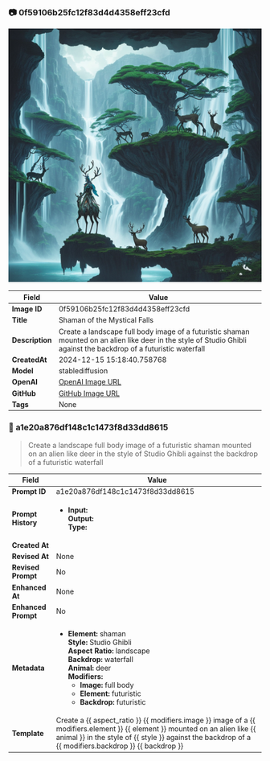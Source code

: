 

### 📷 0f59106b25fc12f83d4d4358eff23cfd 


![data.id](./0f59106b25fc12f83d4d4358eff23cfd.jpg)


| Field          | Value                                                                                                                     |
|----------------|---------------------------------------------------------------------------------------------------------------------------|
| **Image ID**             | 0f59106b25fc12f83d4d4358eff23cfd                                                                                                             |
| **Title**           | Shaman of the Mystical Falls                                                                                                       |
| **Description**           | Create a landscape full body image of a futuristic shaman mounted on an alien like deer in the style of Studio Ghibli against the backdrop of a futuristic waterfall                                                                                                       |
| **CreatedAt**        | 2024-12-15 15:18:40.758768                                                                                                        |
| **Model**        | stablediffusion                                                                                                        |
| **OpenAI**         | [OpenAI Image URL](http://192.168.1.85:8081/generated-images/b64180623999.png)                                                                                |
| **GitHub**         | [GitHub Image URL](https://raw.githubusercontent.com/Caneta-Silva/studio-ghibli/refs/heads/main/images/0f59106b25fc12f83d4d4358eff23cfd/0f59106b25fc12f83d4d4358eff23cfd.jpg)                                                                                |
| **Tags**       | None                                                                                                                   |

### 📜 a1e20a876df148c1c1473f8d33dd8615

> Create a landscape full body image of a futuristic shaman mounted on an alien like deer in the style of Studio Ghibli against the backdrop of a futuristic waterfall

| Field          | Value                                                                                                                                                                      |
|----------------|----------------------------------------------------------------------------------------------------------------------------------------------------------------------------|
| **Prompt ID**  | a1e20a876df148c1c1473f8d33dd8615                                                                                                                                                            |
| **Prompt History** | <ul><li>**Input:**  <br> **Output:**  <br> **Type:** </li></ul> |
| **Created At** |                                                                                                                                                    |
| **Revised At** | None                                                                                                                                                   |
| **Revised Prompt** | No                                                                                                                                                                      |
| **Enhanced At** | None                                                                                                                                                  |
| **Enhanced Prompt** | No                                                                                                                                                                    |
| **Metadata**   | <ul><li>**Element:** shaman <br> **Style:** Studio Ghibli <br> **Aspect Ratio:** landscape <br> **Backdrop:** waterfall <br> **Animal:** deer <br> **Modifiers:**<ul><li>**Image:** full body</li><li>**Element:** futuristic</li><li>**Backdrop:** futuristic</li></ul></li></ul> |
| **Template**   | Create a {{ aspect_ratio }} {{ modifiers.image }} image of a {{ modifiers.element }} {{ element }} mounted on an alien like {{ animal }} in the style of {{ style }} against the backdrop of a {{ modifiers.backdrop }} {{ backdrop }}                                                                                                                                           |



